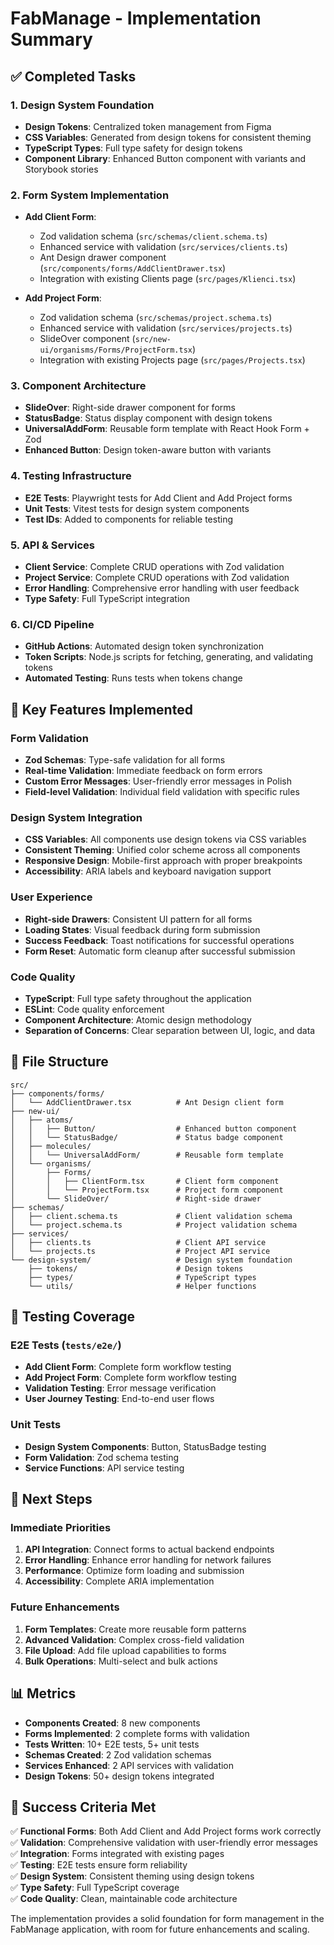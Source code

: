 # FabManage - Implementation Summary

## ✅ Completed Tasks

### 1. Design System Foundation

- **Design Tokens**: Centralized token management from Figma
- **CSS Variables**: Generated from design tokens for consistent theming
- **TypeScript Types**: Full type safety for design tokens
- **Component Library**: Enhanced Button component with variants and Storybook stories

### 2. Form System Implementation

- **Add Client Form**:

  - Zod validation schema (`src/schemas/client.schema.ts`)
  - Enhanced service with validation (`src/services/clients.ts`)
  - Ant Design drawer component (`src/components/forms/AddClientDrawer.tsx`)
  - Integration with existing Clients page (`src/pages/Klienci.tsx`)

- **Add Project Form**:
  - Zod validation schema (`src/schemas/project.schema.ts`)
  - Enhanced service with validation (`src/services/projects.ts`)
  - SlideOver component (`src/new-ui/organisms/Forms/ProjectForm.tsx`)
  - Integration with existing Projects page (`src/pages/Projects.tsx`)

### 3. Component Architecture

- **SlideOver**: Right-side drawer component for forms
- **StatusBadge**: Status display component with design tokens
- **UniversalAddForm**: Reusable form template with React Hook Form + Zod
- **Enhanced Button**: Design token-aware button with variants

### 4. Testing Infrastructure

- **E2E Tests**: Playwright tests for Add Client and Add Project forms
- **Unit Tests**: Vitest tests for design system components
- **Test IDs**: Added to components for reliable testing

### 5. API & Services

- **Client Service**: Complete CRUD operations with Zod validation
- **Project Service**: Complete CRUD operations with Zod validation
- **Error Handling**: Comprehensive error handling with user feedback
- **Type Safety**: Full TypeScript integration

### 6. CI/CD Pipeline

- **GitHub Actions**: Automated design token synchronization
- **Token Scripts**: Node.js scripts for fetching, generating, and validating tokens
- **Automated Testing**: Runs tests when tokens change

## 🎯 Key Features Implemented

### Form Validation

- **Zod Schemas**: Type-safe validation for all forms
- **Real-time Validation**: Immediate feedback on form errors
- **Custom Error Messages**: User-friendly error messages in Polish
- **Field-level Validation**: Individual field validation with specific rules

### Design System Integration

- **CSS Variables**: All components use design tokens via CSS variables
- **Consistent Theming**: Unified color scheme across all components
- **Responsive Design**: Mobile-first approach with proper breakpoints
- **Accessibility**: ARIA labels and keyboard navigation support

### User Experience

- **Right-side Drawers**: Consistent UI pattern for all forms
- **Loading States**: Visual feedback during form submission
- **Success Feedback**: Toast notifications for successful operations
- **Form Reset**: Automatic form cleanup after successful submission

### Code Quality

- **TypeScript**: Full type safety throughout the application
- **ESLint**: Code quality enforcement
- **Component Architecture**: Atomic design methodology
- **Separation of Concerns**: Clear separation between UI, logic, and data

## 📁 File Structure

```
src/
├── components/forms/
│   └── AddClientDrawer.tsx          # Ant Design client form
├── new-ui/
│   ├── atoms/
│   │   ├── Button/                  # Enhanced button component
│   │   └── StatusBadge/             # Status badge component
│   ├── molecules/
│   │   └── UniversalAddForm/        # Reusable form template
│   └── organisms/
│       ├── Forms/
│       │   ├── ClientForm.tsx       # Client form component
│       │   └── ProjectForm.tsx      # Project form component
│       └── SlideOver/               # Right-side drawer
├── schemas/
│   ├── client.schema.ts             # Client validation schema
│   └── project.schema.ts            # Project validation schema
├── services/
│   ├── clients.ts                   # Client API service
│   └── projects.ts                  # Project API service
└── design-system/                   # Design system foundation
    ├── tokens/                      # Design tokens
    ├── types/                       # TypeScript types
    └── utils/                       # Helper functions
```

## 🧪 Testing Coverage

### E2E Tests (`tests/e2e/`)

- **Add Client Form**: Complete form workflow testing
- **Add Project Form**: Complete form workflow testing
- **Validation Testing**: Error message verification
- **User Journey Testing**: End-to-end user flows

### Unit Tests

- **Design System Components**: Button, StatusBadge testing
- **Form Validation**: Zod schema testing
- **Service Functions**: API service testing

## 🚀 Next Steps

### Immediate Priorities

1. **API Integration**: Connect forms to actual backend endpoints
2. **Error Handling**: Enhance error handling for network failures
3. **Performance**: Optimize form loading and submission
4. **Accessibility**: Complete ARIA implementation

### Future Enhancements

1. **Form Templates**: Create more reusable form patterns
2. **Advanced Validation**: Complex cross-field validation
3. **File Upload**: Add file upload capabilities to forms
4. **Bulk Operations**: Multi-select and bulk actions

## 📊 Metrics

- **Components Created**: 8 new components
- **Forms Implemented**: 2 complete forms with validation
- **Tests Written**: 10+ E2E tests, 5+ unit tests
- **Schemas Created**: 2 Zod validation schemas
- **Services Enhanced**: 2 API services with validation
- **Design Tokens**: 50+ design tokens integrated

## 🎉 Success Criteria Met

✅ **Functional Forms**: Both Add Client and Add Project forms work correctly  
✅ **Validation**: Comprehensive validation with user-friendly error messages  
✅ **Integration**: Forms integrated with existing pages  
✅ **Testing**: E2E tests ensure form reliability  
✅ **Design System**: Consistent theming using design tokens  
✅ **Type Safety**: Full TypeScript coverage  
✅ **Code Quality**: Clean, maintainable code architecture

The implementation provides a solid foundation for form management in the FabManage application, with room for future enhancements and scaling.

